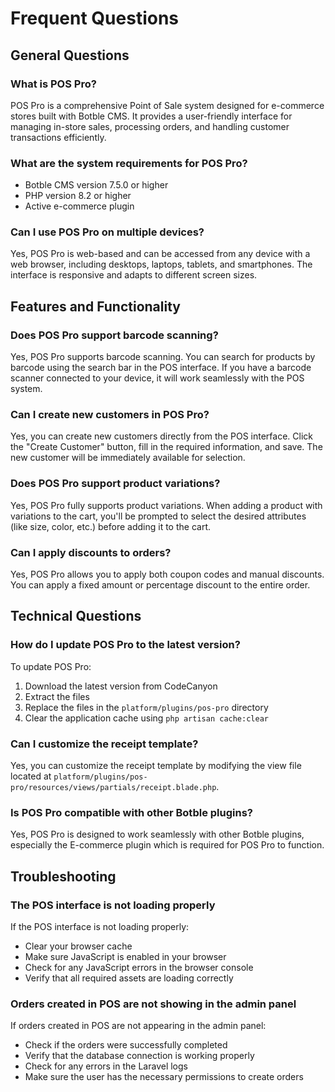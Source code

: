 # Frequent Questions

## General Questions

### What is POS Pro?

POS Pro is a comprehensive Point of Sale system designed for e-commerce stores built with Botble CMS. It provides a user-friendly interface for managing in-store sales, processing orders, and handling customer transactions efficiently.

### What are the system requirements for POS Pro?

- Botble CMS version 7.5.0 or higher
- PHP version 8.2 or higher
- Active e-commerce plugin

### Can I use POS Pro on multiple devices?

Yes, POS Pro is web-based and can be accessed from any device with a web browser, including desktops, laptops, tablets, and smartphones. The interface is responsive and adapts to different screen sizes.

## Features and Functionality

### Does POS Pro support barcode scanning?

Yes, POS Pro supports barcode scanning. You can search for products by barcode using the search bar in the POS interface. If you have a barcode scanner connected to your device, it will work seamlessly with the POS system.

### Can I create new customers in POS Pro?

Yes, you can create new customers directly from the POS interface. Click the "Create Customer" button, fill in the required information, and save. The new customer will be immediately available for selection.

### Does POS Pro support product variations?

Yes, POS Pro fully supports product variations. When adding a product with variations to the cart, you'll be prompted to select the desired attributes (like size, color, etc.) before adding it to the cart.

### Can I apply discounts to orders?

Yes, POS Pro allows you to apply both coupon codes and manual discounts. You can apply a fixed amount or percentage discount to the entire order.

## Technical Questions

### How do I update POS Pro to the latest version?

To update POS Pro:
1. Download the latest version from CodeCanyon
2. Extract the files
3. Replace the files in the `platform/plugins/pos-pro` directory
4. Clear the application cache using `php artisan cache:clear`

### Can I customize the receipt template?

Yes, you can customize the receipt template by modifying the view file located at `platform/plugins/pos-pro/resources/views/partials/receipt.blade.php`.

### Is POS Pro compatible with other Botble plugins?

Yes, POS Pro is designed to work seamlessly with other Botble plugins, especially the E-commerce plugin which is required for POS Pro to function.

## Troubleshooting

### The POS interface is not loading properly

If the POS interface is not loading properly:
- Clear your browser cache
- Make sure JavaScript is enabled in your browser
- Check for any JavaScript errors in the browser console
- Verify that all required assets are loading correctly

### Orders created in POS are not showing in the admin panel

If orders created in POS are not appearing in the admin panel:
- Check if the orders were successfully completed
- Verify that the database connection is working properly
- Check for any errors in the Laravel logs
- Make sure the user has the necessary permissions to create orders
